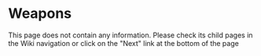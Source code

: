 # Weapons

This page does not contain any information. Please check its child pages in the Wiki navigation or click on the "Next" link at the bottom of the page



